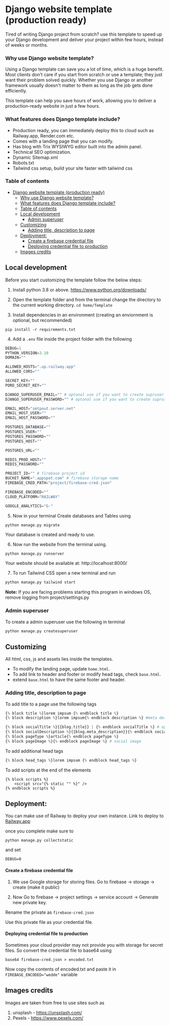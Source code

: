 # Django website template (production ready)
Tired of writing Django project from scratch? use this template to speed up your Django development and deliver your project within few hours, instead of weeks or months.

### Why use Django website template?
Using a Django template can save you a lot of time, which is a huge benefit. Most clients don't care if you start from scratch or use a template; they just want their problem solved quickly. Whether you use Django or another framework usually doesn't matter to them as long as the job gets done efficiently.

This template can help you save hours of work, allowing you to deliver a production-ready website in just a few hours.

### What features does Django template include?
- Production ready, you can immediately deploy this to cloud such as Railway.app, Render.com etc.
- Comes with a landing page that you can modify.
- Has blog with Trix WYSIWYG editor built into the admin panel.
- Technical SEO optimization.
- Dynamic Sitemap.xml
- Robots.txt
- Tailwind css setup, build your site faster with tailwind css

### Table of contents
- [Django website template (production ready)](#django-website-template-production-ready)
    - [Why use Django website template?](#why-use-django-website-template)
    - [What features does Django template include?](#what-features-does-django-template-include)
    - [Table of contents](#table-of-contents)
  - [Local development](#local-development)
    - [Admin superuser](#admin-superuser)
  - [Customizing](#customizing)
    - [Adding title, description to page](#adding-title-description-to-page)
  - [Deployment:](#deployment)
      - [Create a firebase credential file](#create-a-firebase-credential-file)
      - [Deploying credential file to production](#deploying-credential-file-to-production)
  - [Images credits](#images-credits)



## Local development


Before you start customizing the template follow the below steps:
1. Install python 3.8 or above.
https://www.python.org/downloads/

2. Open the template folder and from the terminal change the
directory to the current working directory.
`cd home/Template`

3. Install dependencies in an environment (creating an
enviornment is optional, but recommended)
```
pip install -r requirements.txt
```

4. Add a `.env` file inside the project folder with the following

```py
DEBUG=1
PYTHON_VERSION=3.10
DOMAIN=""

ALLOWED_HOSTS=".up.railway.app"
ALLOWED_CORS=""

SECRET_KEY=""
PORD_SECRET_KEY=""

DJANGO_SUPERUSER_EMAIL="" # optonal use if you want to create supruser using --noinput
DJANGO_SUPERUSER_PASSWORD="" # optonal use if you want to create supruser using --noinput

EMAIL_HOST="smtpout.server.net"
EMAIL_HOST_USER=""
EMAIL_HOST_PASSWORD=""

POSTGRES_DATABASE=""
POSTGRES_USER=""
POSTGRES_PASSWORD=""
POSTGRES_HOST=""

POSTGRES_URL=""

REDIS_PROD_HOST=""
REDIS_PASSWORD=""

PROJECT_ID="" # firebase project id
BUCKET_NAME=".appspot.com" # firebase storage name
FIREBASE_CRED_PATH="project/firebase-cred.json"

FIREBASE_ENCODED=""
CLOUD_PLATFORM="RAILWAY"

GOOGLE_ANALYTICS="G-"
```

5. Now in your terminal Create databases and Tables using
```
python manage.py migrate
```
Your database is created and ready to use.

6. Now run the website from the terminal using.
```py
python manage.py runserver
```
Your website should be available at: http://localhost:8000/

7. To run Tailwind CSS open a new terminal and run
```py
python manage.py tailwind start
```

**Note:** If you are facing problems starting this program in windows OS, remove logging from project/settings.py

### Admin superuser
To create a admin superuser use the following in terminal
```py
python manage.py createsuperuser
```

## Customizing

All html, css, js and assets lies inside the templates.
- To modify the landing page, update `home.html`.
- To add link to header and footer or modify head tags, check `base.html`.
- extend `base.html` to have the same footer and header.

### Adding title, description to page
To add title to a page use the following tags
```py
{% block title %}lorem impsum {% endblock title %}
{% block description %}lorem impsum{% endblock description %} #meta description

{% block socialTitle %}{{blog.title}} | {% endblock socialTitle %} # open graph title, for socials
{% block socialDescription %}{{blog.meta_description}}{% endblock socialDescription %} # open graph description, for socials
{% block pageType %}article{% endblock pageType %}
{% block pageImage %}{% endblock pageImage %} # social image
```

To add additional head tags

```py
{% block head_tags %}lorem impsum {% endblock head_tags %}
```
To add scripts at the end of the elements
```
{% block scripts %}
    <script src="{% static "" %}" />
{% endblock scripts %}
```

## Deployment:

You can make use of Railway to deploy your own instance. 
Link to deploy to [Railway.app](https://railway.app?referralCode=BfMDHP)

once you complete make sure to 
```
python manage.py collectstatic
```
and set
```
DEBUG=0
```

#### Create a firebase credential file

1. We use Google storage for storing files. Go to firebase -> storage -> create (make it public)

2. Now Go to firebase -> project settings -> service account -> Generate new private key.

Rename the private as `firebase-cred.json`

Use this private file as your credential file.

#### Deploying credential file to production
Sometimes your cloud provider may not provide you with storage for secret files. 
So convert the credential file to base64 using
```
base64 firebase-cred.json > encoded.txt
```
Now copy the contents of encoded.txt and paste it in `FIREBASE_ENCODED="wedde"` variable


## Images credits
Images are taken from free to use sites such as 
1. unsplash - https://unsplash.com/
2. Pexels - https://www.pexels.com/